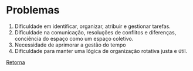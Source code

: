 # Problemas

1. Dificuldade em identificar, organizar, atribuir e gestionar tarefas. 
2. Dificuldade na comunicação, resoluções de conflitos e diferenças, conciência do espaço como um espaço coletivo.
3. Necessidade de aprimorar a gestão do tempo
4. Dificuldade para manter uma lógica de organização rotativa justa e útil.


[Retorna](../README.md)
